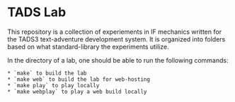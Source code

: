 TADS Lab
========

This repository is a collection of experiements in IF mechanics written for the TADS3 text-adventure development system. It is organized into folders based on what standard-library the experiments utilize. 

In the directory of a lab, one should be able to run the following commands:

    * `make` to build the lab
    * `make web` to build the lab for web-hosting
    * `make play` to play locally
    * `make webplay` to play a web build locally
